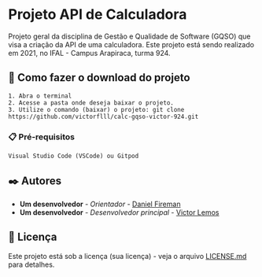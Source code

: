 # Projeto API de Calculadora

Projeto geral da disciplina de Gestão e Qualidade de Software (GQSO) que visa a criação da API de uma calculadora. Este projeto está sendo realizado em 2021, no IFAL - Campus Arapiraca, turma 924.

## 🚀 Como fazer o download do projeto

```
1. Abra o terminal
2. Acesse a pasta onde deseja baixar o projeto.
3. Utilize o comando (baixar) o projeto: git clone https://github.com/victorflll/calc-gqso-victor-924.git
```

### 📋 Pré-requisitos

```
Visual Studio Code (VSCode) ou Gitpod
```

## ✒️ Autores

* **Um desenvolvedor** - *Orientador* - [Daniel Fireman](https://github.com/danielfireman)
* **Um desenvolvedor** - *Desenvolvedor principal* - [Victor Lemos](https://github.com/victorflll)

## 📄 Licença

Este projeto está sob a licença (sua licença) - veja o arquivo [LICENSE.md](https://github.com/victorflll/calc-gqso-victor-924/blob/master/LICENSE) para detalhes.
